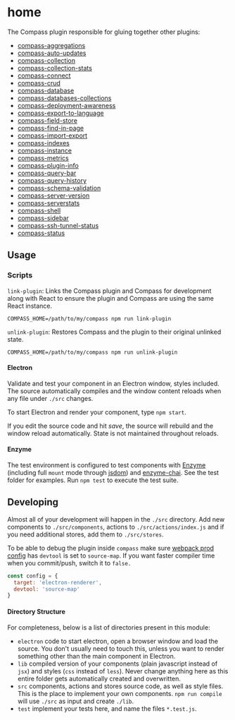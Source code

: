 # home

The Compass plugin responsible for gluing together other plugins:

- [compass-aggregations][compass-aggregations]
- [compass-auto-updates][compass-auto-updates]
- [compass-collection][compass-collection]
- [compass-collection-stats][compass-collection-stats]
- [compass-connect][compass-connect]
- [compass-crud][compass-crud]
- [compass-database][compass-database]
- [compass-databases-collections][compass-databases-collections]
- [compass-deployment-awareness][compass-deployment-awareness]
- [compass-export-to-language][compass-export-to-language]
- [compass-field-store][compass-field-store]
- [compass-find-in-page][compass-find-in-page]
- [compass-import-export][compass-import-export]
- [compass-indexes][compass-indexes]
- [compass-instance][compass-instance]
- [compass-metrics][compass-metrics]
- [compass-plugin-info][compass-plugin-info]
- [compass-query-bar][compass-query-bar]
- [compass-query-history][compass-query-history]
- [compass-schema-validation][compass-schema-validation]
- [compass-server-version][compass-server-version]
- [compass-serverstats][compass-serverstats]
- [compass-shell][compass-shell]
- [compass-sidebar][compass-sidebar]
- [compass-ssh-tunnel-status][compass-ssh-tunnel-status]
- [compass-status][compass-status]

## Usage

### Scripts

`link-plugin`: Links the Compass plugin and Compass for development along with React to ensure the
  plugin and Compass are using the same React instance.

```shell
COMPASS_HOME=/path/to/my/compass npm run link-plugin
```

`unlink-plugin`: Restores Compass and the plugin to their original unlinked state.

```shell
COMPASS_HOME=/path/to/my/compass npm run unlink-plugin
```

#### Electron

Validate and test your component in an Electron window, styles included. The source automatically
compiles and the window content reloads when any file under `./src` changes.

To start Electron and render your component, type `npm start`.

If you edit the source code and hit _save_, the source will rebuild and the window reload
automatically. State is not maintained throughout reloads.

#### Enzyme

The test environment is configured to test components with [Enzyme][enzyme] (including full `mount` mode through [jsdom][jsdom]) and [enzyme-chai][enzyme-chai]. See the test folder for examples. Run `npm test` to execute the test suite.

## Developing

Almost all of your development will happen in the `./src` directory. Add new components to `./src/components`, actions to `./src/actions/index.js` and if you need additional stores, add them to `./src/stores`.

To be able to debug the plugin inside `compass` make sure [webpack prod config](./config/webpack.prod.config.js) has `devtool` is set to `source-map`. If you want faster compiler time when you commit/push, switch it to `false.`

```js
const config = {
  target: 'electron-renderer',
  devtool: 'source-map'
}
```

#### Directory Structure

For completeness, below is a list of directories present in this module:

- `electron` code to start electron, open a browser window and load the source.
  You don't usually need to touch this, unless you want to render something other
  than the main component in Electron.
- `lib` compiled version of your components (plain javascript instead of `jsx`) and
  styles (`css` instead of `less`). Never change anything here as this entire folder
  gets automatically created and overwritten.
- `src` components, actions and stores source code, as well as style files. This is the
  place to implement your own components. `npm run compile` will use `./src` as input
  and create `./lib`.
- `test` implement your tests here, and name the files `*.test.js`.

[react-storybook]: https://github.com/kadirahq/react-storybook
[enzyme]: http://airbnb.io/enzyme/
[enzyme-chai]: https://github.com/producthunt/chai-enzyme
[jsdom]: https://github.com/tmpvar/jsdom
[compass-aggregations]: ../compass-aggregations
[compass-auto-updates]: ../compass-auto-updates
[compass-collection]: ../compass-collection
[compass-collection-stats]: ../compass-collection-stats
[compass-connect]: ../compass-connect
[compass-crud]: ../compass-crud
[compass-database]: ../compass-database
[compass-databases-collections]: ../compass-databases-collections
[compass-deployment-awareness]: ../compass-deployment-awareness
[compass-export-to-language]: ../compass-export-to-language
[compass-field-store]: ../compass-field-store
[compass-find-in-page]: ../compass-find-in-page
[compass-import-export]: ../compass-import-export
[compass-indexes]: ../compass-indexes
[compass-instance]: ../compass-instance
[compass-metrics]: ../compass-metrics
[compass-plugin-info]: ../compass-plugin-info
[compass-query-bar]: ../compass-query-bar
[compass-query-history]: ../compass-query-history
[compass-schema-validation]: ../compass-schema-validation
[compass-server-version]: ../compass-server-version
[compass-serverstats]: ../compass-serverstats
[compass-shell]: ../compass-shell
[compass-sidebar]: ../compass-sidebar
[compass-ssh-tunnel-status]: ../compass-ssh-tunnel-status
[compass-status]: ../compass-status
